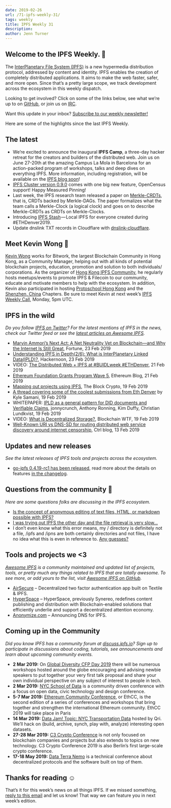 ```yaml
---
date: 2019-02-26
url: /71-ipfs-weekly-31/
tags: weekly
title: IPFS Weekly 31
description:
author: Jenn Turner
---
```


## Welcome to the IPFS Weekly. 👋

The [InterPlanetary File System (IPFS)](https://ipfs.io/) is a new hypermedia distribution protocol, addressed by content and identity. IPFS enables the creation of completely distributed applications. It aims to make the web faster, safer, and more open. Since that’s a pretty large scope, we track development across the ecosystem in this weekly dispatch.

Looking to get involved? Click on some of the links below, see what we’re up to on [GitHub](https://github.com/ipfs), or join us on [IRC](https://riot.im/app/#/room/#ipfs:matrix.org).

Want this update in your inbox? [Subscribe to our weekly newsletter!](http://eepurl.com/gL2Pi5)

Here are some of the highlights since the last IPFS Weekly.

## The latest

- We’re excited to announce the inaugural **IPFS Camp**, a three-day hacker retreat for the creators and builders of the distributed web. Join us on June 27-20th at the amazing Campus La Mola in Barcelona for an action-packed program of workshops, talks and deep dives on everything IPFS. More information, including registration, will be available on the [IPFS blog soon](https://blog.ipfs.io/)!
- [IPFS Cluster version 0.9.0](https://cluster.ipfs.io/news/0.9.0_release/) comes with one big new feature, OpenCensus support! Happy Measured Pinning!
- Last week, the IPFS research team released a paper on [Merkle-CRDTs](https://github.com/ipfs/research-CRDT/issues/45), that is, CRDTs backed by Merkle-DAGs. The paper formalizes what the team calls a Merkle-Clock (a logical clock) and goes on to describe Merkle-CRDTs as CRDTs on Merkle-Clocks.
- Introducing [IPFS Stash](https://medium.com/twos-complement/ipfs-stash-local-ipfs-for-everyone-ethdenver2019-b5b45ae0d5c9) — Local IPFS for everyone created during #ETHDenver2019.
- Update dnslink TXT records in Cloudflare with [dnslink-cloudflare](https://github.com/ipfs-shipyard/dnslink-cloudflare).

## Meet Kevin Wong 👋

[Kevin Wong](https://twitter.com/kk3wong) works for Bitwork, the largest Blockchain Community in Hong Kong, as a Community Manager, helping out with all kinds of potential blockchain projects, education, promotion and solution to both individuals/ corporations. As the organizer of [Hong Kong IPFS Community](https://www.meetup.com/Hong-Kong-IPFS-Meetup/), he regularly hosts meetups/events to promote IPFS & Filecoin to our community, educate and motivate members to help with the ecosystem. In addition, Kevin also participated in hosting [Protoschool Hong Kong](https://github.com/protoschool/hong-kong) and the [Shenzhen, China](https://github.com/protoschool/shenzhen) Chapters. Be sure to meet Kevin at next week’s [IPFS Weekly Call](https://github.com/ipfs/team-mgmt#-ipfs-weekly-call--formerly-known-as-ipfs-all-hands-call), Monday, 5pm UTC.

## IPFS in the wild

_Do you follow [IPFS on Twitter](https://twitter.com/IPFSbot)? For the latest mentions of IPFS in the news, check our Twitter feed or see the [latest articles on Awesome IPFS](https://awesome.ipfs.io/categories/articles/)._

- [Marvin Ammori’s Next Act: A Net Neutrality Vet on Blockchain—and Why the Internet Is Still Great](http://fortune.com/2019/02/23/marvin-ammori-blockchain-net-neutrality/), Fortune, 23 Feb 2019
- [Understanding IPFS in Depth(2/6): What is InterPlanetary Linked Data(IPLD)?](https://hackernoon.com/understanding-ipfs-in-depth-2-6-what-is-interplanetary-linked-data-ipld-c8c01551517b), Hackernoon, 23 Feb 2019
- VIDEO: [The Distributed Web + IPFS at #BUIDLweek #ETHDenver](https://www.youtube.com/watch?v=JKcHmloxpLw), 21 Feb 2019
- [Ethereum Foundation Grants Program Wave 5](https://blog.ethereum.org/2019/02/21/ethereum-foundation-grants-program-wave-5/), Ethereum Blog, 21 Feb 2019
- [Mapping out projects using IPFS](https://www.theblockcrypto.com/2019/02/19/mapping-out-projects-using-ipfs/), The Block Crypto, 19 Feb 2019
- [A thread covering some of the coolest submissions from Eth Denver](https://twitter.com/KyleSamani/status/1097937605533069319) by Kyle Samani, 19 Feb 2019
- WHITEPAPER: [IPLD as a general pattern for DID documents and Verifiable Claims](https://github.com/WebOfTrustInfo/rwot7-toronto/blob/master/final-documents/ipld-did.md), jonnycrunch, Anthony Ronning, Kim Duffy, Christian Lundkvist, 19 Feb 2019
- VIDEO: [What is Decentralized Storage?](https://www.youtube.com/watch?v=I5M8bXQR9uA), Blockchain WTF, 19 Feb 2019
- [Well-Known URI vs DNS-SD for routing distributed web service discovery around internet censorship](https://www.ctrl.blog/entry/wellknown-vs-dnssd-for-dweb), Ctrl blog, 13 Feb 2019

## Updates and new releases

_See the latest releases of IPFS tools and projects across the ecosystem._

- [go-ipfs 0.4.19-rc1 has been released](https://dist.ipfs.io/go-ipfs/v0.4.19-rc1), read more about the details on features [in the changelog](https://github.com/ipfs/go-ipfs/blob/master/CHANGELOG.md#0419-2018-02-14-unreleased).

## Questions from the community 🤔

_Here are some questions folks are discussing in the IPFS ecosystem._

- [Is the concept of anonymous editing of text files, HTML, or markdown possible with IPFS?](https://www.reddit.com/r/ipfs/comments/au2lpx/is_an_editable_wiki_hosted_on_ipfs_possible/)
- [I was trying out IPFS the other day and the file retrieval is very slow...](https://discuss.ipfs.io/t/ipfs-gateway-very-slow/4928)
- I don’t even know what this error means, my / directory is definitely not a file, /ipfs and /ipns are both certainly directories and not files, I have no idea what this is even in reference to. [Any guesses?](https://discuss.ipfs.io/t/error-root-cant-be-a-file-when-trying-to-mount/3912)

## Tools and projects we <3

_[Awesome IPFS](https://awesome.ipfs.io/) is a community maintained and updated list of projects, tools, or pretty much any things related to IPFS that are totally awesome. To see more, or add yours to the list, visit [Awesome IPFS on GitHub](https://github.com/ipfs/awesome-ipfs)._

- [AirSecure](https://github.com/airsecure/airsecure) – Decentralized two factor authentication app built on Textile & IPFS.
- [HyperSpace](https://site.hyperspace.app/) – HyperSpace, previously Synereo, redefines content publishing and distribution with Blockchain-enabled solutions that efficiently underlie and support a decentralized attention economy.
- [Anonymize.com](https://anonymize.com/) – Announcing DNS for IPFS.

## Coming up in the Community

_Did you know IPFS has a community forum at [discuss.ipfs.io](https://discuss.ipfs.io/)? Sign up to participate in discussions about coding, tutorials, see announcements and learn about upcoming community events._

- **2 Mar 2019:** On [Global Diversity CFP Day 2019](https://www.globaldiversitycfpday.com/) there will be numerous workshops hosted around the globe encouraging and advising newbie speakers to put together your very first talk proposal and share your own individual perspective on any subject of interest to people in tech.
- **2 Mar 2019:** [NYC School of Data](https://schoolofdata.nyc/) is a community driven conference with a focus on open data, civic technology and design conference.
- **5-7 Mar 2019:** [Ethereum Community Conference](https://ethcc.io/), or EthCC, is the second edition of a series of conferences and workshops that bring together and strengthen the international Ethereum community. EthCC 2019 will take place in Paris
- **14 Mar 2019:** [Data Jam! Topic: NYC Transportation Data](https://www.meetup.com/Qri-Data-Jam/events/259095254/) hosted by Qri. We’ll hack on (build, archive, synch, play with, analyze) interesting open datasets.
- **27-28 Mar 2019:** [C3 Crypto Conference](https://crypto-conference.com/) is not only focused on blockchain companies and projects but also extends to topics on new technology. C3 Crypto Conference 2019 is also Berlin’s first large-scale crypto conference.
- **17-18 May 2019:** [Data Terra Nemo](https://dtn.is/) is a technical conference about decentralized protocols and the software built on top of them.

## Thanks for reading ☺️

That’s it for this week’s news on all things IPFS. If we missed something, [reply to this email](mailto:newsletter@ipfs.io) and let us know! That way we can feature you in next week’s edition.
